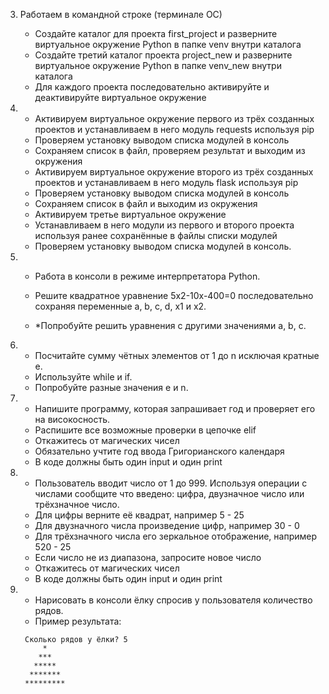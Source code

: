 3. Работаем в командной строке (терминале ОС)
   * Создайте каталог для проекта first_project и разверните виртуальное окружение Python в папке venv внутри каталога
   * Создайте третий каталог проекта project_new и разверните виртуальное окружение Python в папке venv_new внутри каталога
   * Для каждого проекта последовательно активируйте и деактивируйте виртуальное окружение


3. 
   * Активируем виртуальное окружение первого из трёх созданных проектов и устанавливаем в него модуль requests используя pip
   * Проверяем установку выводом списка модулей в консоль
   * Сохраняем список в файл, проверяем результат и выходим из окружения
   * Активируем виртуальное окружение второго из трёх созданных проектов и устанавливаем в него модуль flask используя pip
   * Проверяем установку выводом списка модулей в консоль
   * Сохраняем список в файл и выходим из окружения
   * Активируем третье виртуальное окружение
   * Устанавливаем в него модули из первого и второго проекта используя ранее сохранённые в файлы списки модулей
   * Проверяем установку выводом списка модулей в консоль.


4. 
   * Работа в консоли в режиме интерпретатора Python. 
   * Решите квадратное уравнение 5x2-10x-400=0 последовательно сохраняя переменные a, b, c, d, x1 и x2.

   * *Попробуйте решить уравнения с другими значениями a, b, c.
   

5. 
   * Посчитайте сумму чётных элементов от 1 до n исключая кратные e. 
   * Используйте while и if. 
   * Попробуйте разные значения e и n.

6. 
   * Напишите программу, которая запрашивает год и проверяет его на високосность. 
   * Распишите все возможные проверки в цепочке elif
   * Откажитесь от магических чисел
   * Обязательно учтите год ввода Григорианского календаря
   * В коде должны быть один input и один print

7. 
   * Пользователь вводит число от 1 до 999. Используя операции с числами сообщите что введено: цифра, двузначное число или трёхзначное число.
   * Для цифры верните её квадрат, например 5 - 25
   * Для двузначного числа произведение цифр, например 30 - 0
   * Для трёхзначного числа его зеркальное отображение, например 520 - 25
   * Если число не из диапазона, запросите новое число
   * Откажитесь от магических чисел
   * В коде должны быть один input и один print

8.
   * Нарисовать в консоли ёлку спросив у пользователя количество рядов. 
   * Пример результата:
   ```
    Сколько рядов у ёлки? 5
        * 
       ***
      *****
     *******
    *********
   ```

